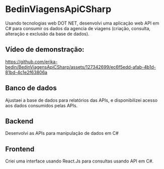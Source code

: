 # BedinViagensApiCSharp
Usando tecnologias web DOT NET, desenvolvi uma aplicação web API em C# para consumir os dados da agencia de viagens (criação, consulta, alteração e exclusão da base de dados).

## Vídeo de demonstração:

https://github.com/erika-bedin/BedinViagensApiCSharp/assets/127342699/ec6f5edd-afab-4b1d-81bd-4c1e2f63806a


## Banco de dados 
Ajustaei a base de dados para relatórios das APIs, e disponibilizei acesso aos dados consumidos pelas APIs.
 
## Backend 
Desenvolvi as APIs para manipulação de dados em C#  

## Frontend
Criei uma interface usando React.Js para consultas usando API em C#. 
